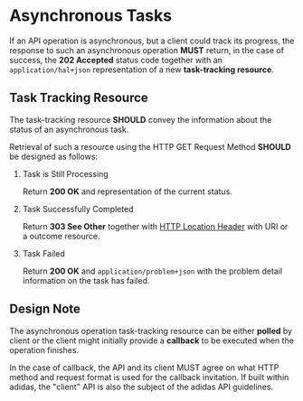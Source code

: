 # Asynchronous Tasks
If an API operation is asynchronous, but a client could track its progress, the response to such an asynchronous operation **MUST** return, in the case of success, the **202 Accepted** status code together with an `application/hal+json` representation of a new **task-tracking resource**.

## Task Tracking Resource
The task-tracking resource **SHOULD** convey the information about the status of an asynchronous task. 

Retrieval of such a resource using the HTTP GET Request Method **SHOULD** be designed as follows:

1. Task is Still Processing

    Return **200 OK** and representation of the current status.

2. Task Successfully Completed

    Return **303 See Other** together with [HTTP Location Header](https://tools.ietf.org/html/rfc7231#section-7.1.2) with URI or a outcome resource.

3. Task Failed

    Return **200 OK** and `application/problem+json` with the problem detail information on the task has failed.
    

## Design Note
The asynchronous operation task-tracking resource can be either **polled** by client or the client might initially provide a **callback** to be executed when the operation finishes.

In the case of callback, the API and its client MUST agree on what HTTP method and request format is used for the callback invitation. If built within adidas, the "client" API is also the subject of the adidas API guidelines.

